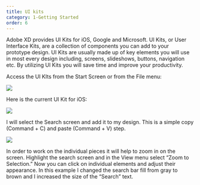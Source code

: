 ```yaml
---
title: UI kits
category: 1-Getting Started
order: 6
---
```


Adobe XD provides UI Kits for iOS, Google and Microsoft. UI Kits, or User Interface Kits, are a collection of components you can add to your prototype design. UI Kits are usually made up of key elements you will use in most every design including, screens, slideshows, buttons, navigation etc. By utilizing UI Kits you will save time and improve your productivity.

Access the UI KIts from the Start Screen or from the File menu:  

![](https://iwilfried.github.io/Adobe-XD-eBook/images/XD-UI-Kits-01.png)  

Here is the current UI Kit for iOS:  

![](https://iwilfried.github.io/Adobe-XD-eBook/images/XD-UI-Kits-03.png)  

I will select the Search screen and add it to my design. This is a simple copy (Command + C) and paste (Command + V) step.  

![](https://iwilfried.github.io/Adobe-XD-eBook/images/XD-UI-Kits-04.png)  
  
In order to work on the individual pieces it will help to zoom in on the screen. Highlight the search screen and in the View menu select “Zoom to Selection.”
Now you can click on individual elements and adjust their appearance. 
In this example I changed the search bar fill from gray to brown and I increased the size of the “Search” text.
 





